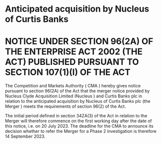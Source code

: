 # Anticipated acquisition by Nucleus of Curtis Banks

# NOTICE UNDER SECTION 96(2A) OF THE ENTERPRISE ACT 2002 (THE ACT) PUBLISHED PURSUANT TO SECTION 107(1)(I) OF THE ACT

The Competition and Markets Authority ( CMA ) hereby gives notice pursuant to section 96(2A) of the Act that the merger notice provided by Nucleus Clyde Acquisition Limited (Nucleus ) and Curtis Banks plc in relation to the anticipated acquisition by Nucleus of Curtis Banks plc (the Merger ) meets the requirements of section 96(2) of the Act.

The initial period defined in section 34ZA(3) of the Act in relation to the Merger will therefore commence on the first working day after the date of this notice, i.e. on 20 July 2023. The deadline for the CMA to announce its decision whether to refer the Merger for a Phase 2 investigation is therefore 14 September 2023.